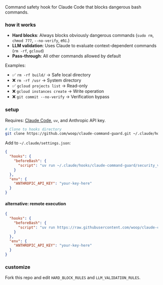 Command safety hook for Claude Code that blocks dangerous bash commands.

### how it works

- **Hard blocks**: Always blocks obviously dangerous commands (`sudo rm`, `chmod 777`, `--no-verify`, etc.)
- **LLM validation**: Uses Claude to evaluate context-dependent commands (`rm -rf`, `gcloud`)  
- **Pass-through**: All other commands allowed by default

Examples:
- ✅ `rm -rf build/` → Safe local directory
- ❌ `rm -rf /usr` → System directory  
- ✅ `gcloud projects list` → Read-only
- ❌ `gcloud instances create` → Write operation
- ❌ `git commit --no-verify` → Verification bypass

### setup

Requires: [Claude Code](https://claude.ai/code), `uv`, and Anthropic API key.

```bash
# Clone to hooks directory
git clone https://github.com/woop/claude-command-guard.git ~/.claude/hooks/claude-command-guard
```

Add to `~/.claude/settings.json`:

```json
{
  "hooks": {
    "beforeBash": {
      "script": "uv run ~/.claude/hooks/claude-command-guard/security_validator.py"
    }
  },
  "env": {
    "ANTHROPIC_API_KEY": "your-key-here"
  }
}
```

#### alternative: remote execution

```json
{
  "hooks": {
    "beforeBash": {
      "script": "uv run https://raw.githubusercontent.com/woop/claude-command-guard/main/security_validator.py"
    }
  },
  "env": {
    "ANTHROPIC_API_KEY": "your-key-here"
  }
}
```

### customize

Fork this repo and edit `HARD_BLOCK_RULES` and `LLM_VALIDATION_RULES`.